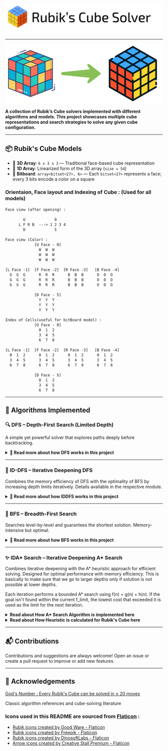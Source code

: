 <br>
<img src="Assets/Header.png" alt="Rubik's Cube" />

---
<img src="Assets/Solve_cube.png" alt="Rubik's Cube" />


<b>A collection of Rubik’s Cube solvers implemented with different algorithms and models. This project showcases multiple cube representations and search strategies to solve any given cube configuration.</b>

---

## 📦 Rubik's Cube Models

- 🧊 **3D Array**: `6 x 3 x 3` — Traditional face-based cube representation
- 🧱 **1D Array**: Linearized form of the 3D array (`size = 54`)
- 🧠 **Bitboard**: `array<bitset<27>, 6>` — Each `bitset<27>` represents a face; every 3 bits encode a color on a square

### Orientaion, Face layout and Indexing of Cube : (Used for all models)

```aiignore
Face view (after opening) :

        U             0
      L F R B  ---> 1 2 3 4
        D             5
        
Face view (Color) :
             [U Face - 0]
               W  W  W
               W  W  W
               W  W  W

[L Face -1]  [F Face -2]  [R Face -3]   [B Face -4]
  G  G  G      R  R  R      B  B  B      O  O  O
  G  G  G      R  R  R      B  B  B      O  O  O
  G  G  G      R  R  R      B  B  B      O  O  O

             [D Face - 5]
               Y  Y  Y
               Y  Y  Y
               Y  Y  Y

Index of Cells(useful for bitBoard model) :
             [U Face - 0]
               0  1  2
               3  4  5
               6  7  8

[L Face -1]  [F Face -2]  [R Face -3]   [B Face -4]
  0  1  2      0  1  2      0  1  2      0  1  2
  3  4  5      3  4  5      3  4  5      3  4  5
  6  7  8      6  7  8      6  7  8      6  7  8

             [D Face - 5]
               0  1  2
               3  4  5
               6  7  8
```

---

## 🚀 Algorithms Implemented

### 🔍 DFS – Depth-First Search (Limited Depth)

A simple yet powerful solver that explores paths deeply before backtracking.

<details>
<summary><strong>📘 Read more about how DFS works in this project</strong></summary>

#### 📌 Overview

The DFS-based solver takes an initial scrambled Rubik’s Cube and performs a **depth-first search** to reach the solved state.

However, DFS is prone to:
- Diving too deep into one path
- Failing to return a result in reasonable time
- Producing unnecessarily long solutions

To overcome this:
> We **limit DFS to a max depth of 20 moves**, based on **God’s Number** — every Rubik's Cube can be solved in 20 moves or fewer.

This max depth is configurable as a **hyperparameter**, useful for experimentation.

---

#### ⚠️ Pitfalls: When DFS Fails Unexpectedly

Sometimes, the DFS solver fails **even when the solution exists within the depth limit**.

Example:
- You apply `6` random moves to scramble the cube.
- You set `DFS max depth = 7 or 8`.
- ❌ The solver fails to find a solution!

This shouldn't happen. Why does it?

---

### 🤯 The Core Problem

This happens due to the **interaction between two constraints**:

1. **Visited Map** – Prevents re-exploration of already seen nodes
2. **Max Depth** – Limits how deep DFS can go

**Issue:**
- Solver explores a state via a **longer path** → marks it visited
- Hits the max depth → backtracks
- Later, a **shorter path** leads to the same state → skipped due to "visited"
- ❌ The better path is ignored, and no solution is found

### ✅ Solution: Remove the Visited Map

By **disabling the visited-node tracking**, the solver can:
- Revisit nodes via different paths
- Explore shorter, more optimal solutions
- Guarantee a valid result if it exists within depth limit

Yes, this increases computational complexity, but it ensures **correctness**.

---

### 🧠 Key Takeaways

- DFS may fail due to premature pruning with visited maps
- Removing the visited map allows complete exploration
- Correctness > Performance for DFS in this case

---
### 🔍 Algorithm Steps

Both `solve()` and `solve_rand()` use a recursive **depth-first search** to explore cube states. The difference is:
- `solve()` applies all 18 moves in fixed order.
- `solve_rand()` shuffles the moves at each depth to introduce randomness.

---

#### 🧠 DFS – Deterministic Version (`solve()`)

1. Start with the initial cube.
2. Begin a recursive DFS from depth = 1.
3. If cube is solved → return `true`.
4. If depth exceeds `max_depth` → return `false`.
5. Loop over all 18 possible moves (0 to 17):
    - Apply move to cube.
    - Append move to `solution`.
    - Recurse to next depth: `dfs(cube, depth + 1)`
    - If recursion returns `true`, bubble up.
    - Else, backtrack:
        - Pop move from `solution`
        - Invert the move on the cube.
6. If all moves fail to solve within `max_depth`, return `false`.

---

#### 🎲 DFS – Randomized Version (`solve_rand()`)

1. Similar to deterministic DFS, but:
2. Before each depth, shuffle the 18 moves randomly using a seeded PRNG (`mt19937`).
3. Apply moves in randomized order (for better coverage in multiple runs).
4. Recursion and backtracking logic is the same.
5. Can produce different solutions on each run, useful in puzzles with many short solutions.

---

#### 🔁 Why Randomized?

Randomization helps in cases where:
- A short solution exists but is buried behind a specific move order.
- The deterministic DFS misses it due to fixed move priority.
- Running randomized DFS multiple times increases chance of hitting a short path.

---

#### 📝 Pseudocode

```cpp
bool dfs(cube, depth):
    if cube is solved: return true
    if depth > max_depth: return false

    for move in [U, U2, U', ..., B']:
        apply move
        add move to solution
        if dfs(cube, depth+1): return true
        undo move (invert)
        remove move from solution

    return false

```
---



</details>

---

### 🔁 ID-DFS – Iterative Deepening DFS

Combines the memory efficiency of DFS with the optimality of BFS by increasing depth limits iteratively. Details available in the respective module.
<details>
<summary><strong>📘 Read more about how IDDFS works in this project</strong></summary>

#### 🔄 Why not just DFS or BFS?

- **DFS**:
    - Low memory usage: `O(depth)`
    - May explore long paths unnecessarily
    - May miss shorter/optimal solutions early

- **BFS**:
    - Guarantees shortest path
    - High memory usage: `O(n)` (can be infeasible for large state spaces like Rubik’s Cube)

---

#### 💡 What is IDDFS?

**Iterative Deepening DFS (IDDFS)** solves this by running **DFS repeatedly with increasing depth limits**:

> DFS with depth = 1  
> DFS with depth = 2  
> ...  
> DFS with depth = D (until solved)

Each iteration restricts DFS from exploring deeper than the current limit.

This allows:
- Low memory usage like DFS
- Early discovery of shallow solutions like BFS

Similar to DFS, it also has an option to use random DFS(all moves are tried in random order) instead of plain DFS(All moves are tried in order).

---

#### 🔄 Repeated Visits Are Okay!

Yes, **upper levels are re-visited** multiple times:

- Bottom level visited once
- Second-last level twice
- And so on...

This sounds inefficient, but in most search trees (including Rubik’s Cube), **the majority of nodes lie in the bottom levels**, so repeated top-level visits aren't costly in practice.

---

### 🧠 Summary

- ✅ Optimal like BFS
- ✅ Space-efficient like DFS
- 🔄 Repeats DFS with increasing depth
- 🧩 Ideal for large state spaces like Rubik’s Cube

👉 You can learn more about IDDFS here:  
[Wikipedia – Iterative Deepening DFS](https://en.wikipedia.org/wiki/Iterative_deepening_depth-first_search)

</details>

---

### 🔄 BFS – Breadth-First Search

Searches level-by-level and guarantees the shortest solution. Memory-intensive but optimal.

<details>
<summary><strong>📘 Read more about how BFS works in this project</strong></summary>

### 🧠 Why BFS?

**Breadth-First Search (BFS)** explores states **level by level**, starting from the root. It **guarantees the shortest sequence of moves** to solve the cube.

> No need to define a max-depth — it automatically finds the solution in ≤ 20 moves.

---

### 📐 How is BFS implemented?

The BFS solver uses:

- `queue<M>` — Standard queue for level-order traversal
- `unordered_map<M, bool, H>` — Visited map with a **custom hash function** for the cube model
- `unordered_map<M, move, H>` — Parent map to backtrack solution

Where:
- `M` is the cube model (3D/1D/Bitboard)
- `H` is a user-defined hash function for the chosen model

---

### 🔍 Algorithm Steps

1. Start with initial cube in queue, mark as visited.
2. While queue is not empty:
    - Pop the current state.
    - If solved → done!
    - Else, apply all 18 moves to create new states.
    - For each new state:
        - If not visited:
            - Mark visited
            - Save parent move
            - Push to queue
3. Once goal is reached, use `parent` map to **reconstruct solution** backward.

#### 📝 Pseudocode
```cpp
Initialize queue q
Initialize visited map
Initialize parent map to reconstruct the path
    
BFS_Solver(rCube):

    Push rCube to q
    Mark rCube as visited

    while q is not empty:
        rk = q.front()
        q.pop()

        if rk is in solved state: return rk  # Goal found

        for move in [U, U2, U', ..., B']:
            curr_move = move(m)
            rk.make_move(curr_move)

            if rk is not visited:
                Mark rk as visited
                Record parent[rk] = curr_move
                Push rk to q
            
            # Restore state for next move
            rk.invert_move(curr_move)  

    return rCube  # If no solution is found
```

---

### 🧠 Summary

- ✅ Always finds the optimal solution
- 📦 Uses queue + visited + parent tracking
- 🧠 Requires hash function for cube model
- ⚠️ Memory-intensive for deeper scrambles

</details>

---

### ✨ IDA* Search – Iterative Deepening A* Search

Combines iterative deepening with the A* heuristic approach for efficient solving. Designed for optimal performance with memory efficiency.
This is basically to make sure that we go to larger depths only if solution is not possible at lower depths.

Each iteration performs a bounded A* search using f(n) = g(n) + h(n). If the goal isn't found within the current f_limit, the lowest cost that exceeded it is used as the limit for the next iteration.

<details>

<summary><strong>Read about How A* Search Algorithm is implemented here </strong></summary>

#### 👉 Check out this video basics A* Search Algorithm: [A* Search](https://www.youtube.com/watch?v=88I6IidylGc)

### I. Core Concepts & Problem Representation

#### Graph Representation:

Real-world navigation or puzzle-solving problems are modeled as a graph:

- **Nodes:** Each node represents a possible state/configuration of the Rubik's Cube.
- **Edges:** An edge between nodes signifies a legal Rubik's Cube move (like U, R, F, etc.).
- **Weights:** The cost of moving from one state to another. For the Rubik's Cube, this is usually constant (each move costs 1).

#### Shortest Path Problem:

Find the sequence of legal moves (path) from the **scrambled state** (start node) to the **solved state** (goal node) with the **least number of moves** (minimum cost).

---

### II. Initial Approaches to Pathfinding

#### A. Greedy / Heuristic search Algorithm:

- **Core Idea:** Always expand the node that seems closest to the goal based on the heuristic.
- **Heuristic Estimate:** Number of moves required to solve the corner of cube. This is a good underestimate of actual number of moves required to solve the cube.
- **Advantages:** Fast and memory-efficient.
- **Disadvantages:** Not guaranteed to find the optimal path.

#### B. Uniform Cost Search (UCS) / Dijkstra Algorithm:

- **Core Idea:** Always expand the node with the lowest cost from the start (g(n)).
- **Priority Queue:** Ordered by g(n).
- **Optimality Guarantee:** Always finds the optimal path.
- **Disadvantages:** Can explore unnecessary nodes far from the goal.

---

### III. A\* Search Algorithm

#### Motivation for A\* :

A\* bridges the gap between UCS (which guarantees optimality) and Greedy (which is fast) by combining:

- **g(n):** Cost so far from start to node `n`. [Used by UCS / Dijkstra]
- **h(n):** Heuristic estimate from node `n` to the goal. [Used by Greedy / Heuristic search]
- **f(n):** Total estimated cost: `f(n) = g(n) + h(n)`. [Used by A* search]

This is like providing direction to UCS algorithm by prioritizing the nodes which are closer to the goal.

#### Mechanism:

1. Initialize a priority queue ordered by `f(n)`.
2. Start from the initial cube configuration.
3. While the queue is not empty:
    - Pop the node with the lowest `f(n)`.
    - If it is the goal state, return the path.
    - For each valid move:
        - Apply move → generate new state.
        - If not visited or found with a lower cost:
            - Compute `g`, `h`, `f`.
            - Push into priority queue.

#### Advantages:

- Optimal (if heuristic is admissible).
- More efficient than UCS in large search spaces.

#### Visualizing Heuristics:

You can imagine `h(n)` as a hill or gradient that “tilts” the search toward the goal — it adds direction.

---

### IV. Heuristics and Admissibility

#### What is a Heuristic?

An estimate `h(n)` of the cost to reach the goal from node `n`. It is the heart of A* search algorithm. It must be:

- **Admissible:** Always underestimates the true cost.

#### Impact of Heuristic:

- Good heuristics reduce search space.
- Poor heuristics reduce performance or break optimality.

#### Examples:

- **Admissible:** CornerPatternDatabase (accurate lookup of minimum moves required to solve the corner of cube).
- **Non-Admissible:** Overestimating the number of moves (can skip optimal solutions).
- **Euclidean Distance:** Admissible in geometric spaces.
- **Manhattan Distance:** May fail in non-grid graphs.

#### Worst/Best Admissible:

- **Worst:** `h(n) = 0` → Reduces A\* to UCS.
- **Best:** Exact distance to goal (impractical unless the problem is trivial).

</details>

<details>

<summary><strong>Read about How Heuristic is calculated for Rubik's Cube here </strong></summary>

Data

</details>

---
## 📬 Contributions
Contributions and suggestions are always welcome!
Open an issue or create a pull request to improve or add new features.

---
## 🙌 Acknowledgements
[God's Number : Every Rubik's Cube can be solved in ≤ 20 moves](https://www.jstor.org/stable/10.4169/college.math.j.45.4.258?seq=9)

Classic algorithm references and cube-solving literature

### Icons used in this README are sourced from [Flaticon](https://www.flaticon.com) :

- <a href="https://www.flaticon.com/free-icons/rubik" title="Rubik icons">Rubik icons created by Good Ware - Flaticon</a>
- <a href="https://www.flaticon.com/free-icons/rubik" title="Rubik icons">Rubik icons created by Freepik - Flaticon</a>
- <a href="https://www.flaticon.com/free-icons/rubik" title="Rubik icons">Rubik icons created by DinosoftLabs - Flaticon</a>
- <a href="https://www.flaticon.com/free-icons/arrow" title="arrow icons">Arrow icons created by Creative Stall Premium - Flaticon</a>
